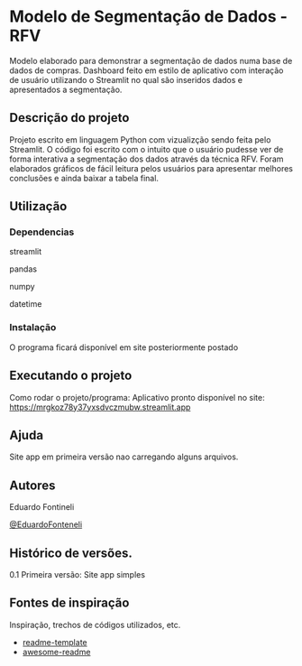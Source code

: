 # Modelo de Segmentação de Dados - RFV

Modelo elaborado para demonstrar a segmentação de dados numa base de dados de compras. Dashboard feito em estilo de aplicativo  com interação de usuário utilizando o Streamlit no qual são inseridos dados e apresentados a segmentação.

## Descrição do projeto

Projeto escrito em linguagem Python com vizualizção sendo feita pelo Streamlit. O código foi escrito com o intuito que o usuário pudesse ver de forma interativa a segmentação dos dados através da técnica RFV.
Foram elaborados gráficos de fácil leitura pelos usuários para apresentar melhores conclusões e ainda baixar a tabela final.

## Utilização

### Dependencias

streamlit

pandas

numpy

datetime

### Instalação

O programa ficará disponível em site posteriormente postado

## Executando o projeto

Como rodar o projeto/programa: 
Aplicativo pronto disponível no site: https://mrgkoz78y37yxsdvczmubw.streamlit.app

## Ajuda

Site app em primeira versão nao carregando alguns arquivos.

## Autores

Eduardo Fontineli 

 [@EduardoFonteneli](https://www.linkedin.com/in/carlos-eduardo-fontineli-goncalves/)

## Histórico de versões.

0.1  Primeira versão: Site app simples


## Fontes de inspiração

Inspiração, trechos de códigos utilizados, etc.
* [readme-template](https://gist.github.com/DomPizzie/7a5ff55ffa9081f2de27c315f5018afc)
* [awesome-readme](https://github.com/matiassingers/awesome-readme)

